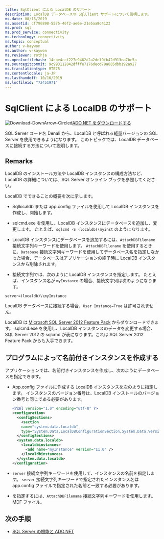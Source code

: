 ```yaml
---
title: SqlClient による LocalDB のサポート
description: LocalDB データベースの SqlClient サポートについて説明します。
ms.date: 08/15/2019
ms.assetid: cf796898-5575-46f2-ae6e-21e5aa8c4123
ms.prod: sql
ms.prod_service: connectivity
ms.technology: connectivity
ms.topic: conceptual
author: v-kaywon
ms.author: v-kaywon
ms.reviewer: rothja
ms.openlocfilehash: 14cbe4ccf227c9462d2a2dc19fb42d913ca7bc5a
ms.sourcegitcommit: 9c993112842dfffe7176decd79a885dbb192a927
ms.translationtype: MTE75
ms.contentlocale: ja-JP
ms.lasthandoff: 10/16/2019
ms.locfileid: "72451971"
---
```

# <a name="sqlclient-support-for-localdb"></a>SqlClient による LocalDB のサポート

![Download-DownArrow-Circled](../../../ssdt/media/download.png)[ADO.NET をダウンロードする](../../sql-connection-libraries.md#anchor-20-drivers-relational-access)

SQL Server コード名 Denali から、LocalDB と呼ばれる軽量バージョンの SQL Server を使用できるようになります。 このトピックでは、LocalDB データベースに接続する方法について説明します。  
  
## <a name="remarks"></a>Remarks  
LocalDB のインストール方法や LocalDB インスタンスの構成方法など、LocalDB の詳細については、SQL Server オンライン ブックを参照してください。  
  
LocalDB でできることの概要を次に示します。  
  
- Sqllocaldb または app.config ファイルを使用して LocalDB インスタンスを作成し、開始します。  
  
- sqlcmd.exe を使用し、LocalDB インスタンスにデータベースを追加し、変更します。 たとえば、`sqlcmd -S (localdb)\myinst` のようになります。  
  
- LocalDB インスタンスにデータベースを追加するには、`AttachDBFilename` 接続文字列キーワードを使用します。 `AttachDBFilename` を使用するときに、`Database` 接続文字列キーワードを使用してデータベース名を指定しなかった場合、データベースはアプリケーションの終了時に LocalDB インスタンスから削除されます。  
  
- 接続文字列では、次のように LocalDB インスタンスを指定します。 たとえば、インスタンス名が `myInstance` の場合、接続文字列は次のようになります。  
  
```console
server=(localdb)\\myInstance  
```  
  
LocalDB データベースに接続する場合、`User Instance=True` は許可されません。  
  
LocalDB は [Microsoft SQL Server 2012 Feature Pack](https://www.microsoft.com/download/en/details.aspx?id=29065) からダウンロードできます。 sqlcmd.exe を使用し、LocalDB インスタンスのデータを変更する場合、SQL Server 2012 の sqlcmd が表になります。これは SQL Server 2012 Feature Pack からも入手できます。  
  
## <a name="programmatically-create-a-named-instance"></a>プログラムによって名前付きインスタンスを作成する  
アプリケーションでは、名前付きインスタンスを作成し、次のようにデータベースを指定できます。  
  
- App.config ファイルに作成する LocalDB インスタンスを次のように指定します。  インスタンスのバージョン番号は、LocalDB インストールのバージョン番号と同じである必要があります。  
  
    ```xml  
    <?xml version="1.0" encoding="utf-8" ?>  
    <configuration>  
      <configSections>  
        <section  
        name="system.data.localdb"  
        type="System.Data.LocalDBConfigurationSection,System.Data,Version=4.0.0.0,Culture=neutral,PublicKeyToken=b77a5c561934e089"/>  
      </configSections>  
      <system.data.localdb>  
        <localdbinstances>  
          <add name="myInstance" version="11.0" />  
        </localdbinstances>  
      </system.data.localdb>  
    </configuration>  
    ```  
  
- `server` 接続文字列キーワードを使用して、インスタンスの名前を指定します。  `server` 接続文字列キーワードで指定されたインスタンス名は app.config ファイルで指定された名前と一致する必要があります。  
  
- を指定するには、`AttachDBFilename` 接続文字列キーワードを使用します。MDF ファイル。  
  
## <a name="next-steps"></a>次の手順
- [SQL Server の機能と ADO.NET](sql-server-features-adonet.md)
